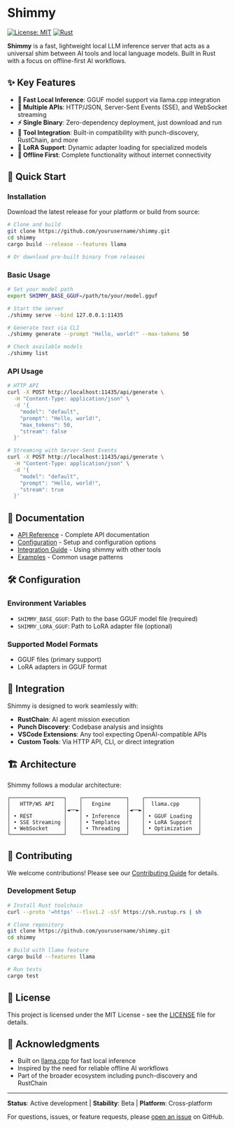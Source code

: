 # Shimmy

[![License: MIT](https://img.shields.io/badge/License-MIT-yellow.svg)](https://opensource.org/licenses/MIT)
[![Rust](https://img.shields.io/badge/rust-stable-brightgreen.svg)](https://rustup.rs/)

**Shimmy** is a fast, lightweight local LLM inference server that acts as a universal shim between AI tools and local language models. Built in Rust with a focus on offline-first AI workflows.

## ✨ Key Features

- **🚀 Fast Local Inference**: GGUF model support via llama.cpp integration
- **🔌 Multiple APIs**: HTTP/JSON, Server-Sent Events (SSE), and WebSocket streaming
- **⚡ Single Binary**: Zero-dependency deployment, just download and run
- **🎯 Tool Integration**: Built-in compatibility with punch-discovery, RustChain, and more
- **🔧 LoRA Support**: Dynamic adapter loading for specialized models
- **📡 Offline First**: Complete functionality without internet connectivity

## 🚀 Quick Start

### Installation

Download the latest release for your platform or build from source:

```bash
# Clone and build
git clone https://github.com/yourusername/shimmy.git
cd shimmy
cargo build --release --features llama

# Or download pre-built binary from releases
```

### Basic Usage

```bash
# Set your model path
export SHIMMY_BASE_GGUF=/path/to/your/model.gguf

# Start the server
./shimmy serve --bind 127.0.0.1:11435

# Generate text via CLI
./shimmy generate --prompt "Hello, world!" --max-tokens 50

# Check available models
./shimmy list
```

### API Usage

```bash
# HTTP API
curl -X POST http://localhost:11435/api/generate \
  -H "Content-Type: application/json" \
  -d '{
    "model": "default",
    "prompt": "Hello, world!",
    "max_tokens": 50,
    "stream": false
  }'

# Streaming with Server-Sent Events
curl -X POST http://localhost:11435/api/generate \
  -H "Content-Type: application/json" \
  -d '{
    "model": "default", 
    "prompt": "Hello, world!",
    "stream": true
  }'
```

## 📖 Documentation

- [API Reference](docs/API.md) - Complete API documentation
- [Configuration](docs/CONFIGURATION.md) - Setup and configuration options
- [Integration Guide](docs/INTEGRATION.md) - Using shimmy with other tools
- [Examples](docs/EXAMPLES.md) - Common usage patterns

## 🛠️ Configuration

### Environment Variables

- `SHIMMY_BASE_GGUF`: Path to the base GGUF model file (required)
- `SHIMMY_LORA_GGUF`: Path to LoRA adapter file (optional)

### Supported Model Formats

- GGUF files (primary support)
- LoRA adapters in GGUF format

## 🔌 Integration

Shimmy is designed to work seamlessly with:

- **RustChain**: AI agent mission execution
- **Punch Discovery**: Codebase analysis and insights
- **VSCode Extensions**: Any tool expecting OpenAI-compatible APIs
- **Custom Tools**: Via HTTP API, CLI, or direct integration

## 🏗️ Architecture

Shimmy follows a modular architecture:

```
┌─────────────────┐    ┌──────────────┐    ┌─────────────────┐
│   HTTP/WS API   │    │   Engine     │    │  llama.cpp      │
│                 │◄──►│              │◄──►│                 │
│ • REST          │    │ • Inference  │    │ • GGUF Loading  │
│ • SSE Streaming │    │ • Templates  │    │ • LoRA Support  │
│ • WebSocket     │    │ • Threading  │    │ • Optimization  │
└─────────────────┘    └──────────────┘    └─────────────────┘
```

## 🤝 Contributing

We welcome contributions! Please see our [Contributing Guide](CONTRIBUTING.md) for details.

### Development Setup

```bash
# Install Rust toolchain
curl --proto '=https' --tlsv1.2 -sSf https://sh.rustup.rs | sh

# Clone repository
git clone https://github.com/yourusername/shimmy.git
cd shimmy

# Build with llama feature
cargo build --features llama

# Run tests
cargo test
```

## 📄 License

This project is licensed under the MIT License - see the [LICENSE](LICENSE) file for details.

## 🙏 Acknowledgments

- Built on [llama.cpp](https://github.com/ggerganov/llama.cpp) for fast local inference
- Inspired by the need for reliable offline AI workflows
- Part of the broader ecosystem including punch-discovery and RustChain

---

**Status**: Active development | **Stability**: Beta | **Platform**: Cross-platform

For questions, issues, or feature requests, please [open an issue](https://github.com/yourusername/shimmy/issues) on GitHub.
